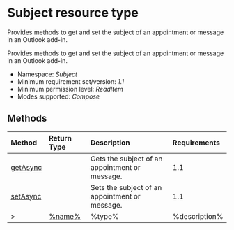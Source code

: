 # Subject resource type

Provides methods to get and set the subject of an appointment or message in an Outlook add-in.

Provides methods to get and set the subject of an appointment or message in an Outlook add-in.

*	Namespace: *Subject*
*	Minimum requirement set/version: *1.1*
*	Minimum permission level: *ReadItem*
*	Modes supported: *Compose*



## Methods

| Method	   | Return Type    | Description | Requirements|
|:-------------|:---------------|:------------|:----|
| [getAsync](getasync)     |  | Gets the subject of an appointment or message. | 1.1|  
| [setAsync](setasync)     |  | Sets the subject of an appointment or message. | 1.1|  
>| [%name%](%link%)     | %type% | %description% | %req%|

